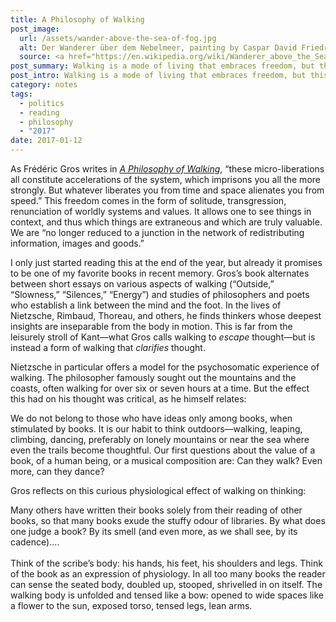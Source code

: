 ```yaml
---
title: A Philosophy of Walking
post_image:
  url: /assets/wander-above-the-sea-of-fog.jpg
  alt: Der Wanderer über dem Nebelmeer, painting by Caspar David Friedrich (1818).
  source: <a href="https://en.wikipedia.org/wiki/Wanderer_above_the_Sea_of_Fog#/media/File:Caspar_David_Friedrich_-_Wanderer_above_the_sea_of_fog.jpg" target="_blank">Wikimedia Commons</a>
post_summary: Walking is a mode of living that embraces freedom, but this freedom is of a vastly different sort than that offered by the plethora of choices and dependencies that entangle us in the web of our consumerist lives.
post_intro: Walking is a mode of living that embraces freedom, but this freedom is of a vastly different sort than that offered by the plethora of choices and dependencies that entangle us in the web of our consumerist lives.
category: notes
tags:
  - politics
  - reading
  - philosophy
  - "2017"
date: 2017-01-12
---
```


As Frédéric Gros writes in <a href="https://www.versobooks.com/books/1865-a-philosophy-of-walking" target="_blank"><em>A Philosophy of Walking</em></a>, “these micro-liberations all constitute accelerations of the system, which imprisons you all the more strongly. But whatever liberates you from time and space alienates you from speed.” This freedom comes in the form of solitude, transgression, renunciation of worldly systems and values. It allows one to see things in context, and thus which things are extraneous and which are truly valuable. We are “no longer reduced to a junction in the network of redistributing information, images and goods.”

I only just started reading this at the end of the year, but already it promises to be one of my favorite books in recent memory. Gros’s book alternates between short essays on various aspects of walking (“Outside,” “Slowness,” “Silences,” “Energy”) and studies of philosophers and poets who establish a link between the mind and the foot. In the lives of Nietzsche, Rimbaud, Thoreau, and others, he finds thinkers whose deepest insights are inseparable from the body in motion. This is far from the leisurely stroll of Kant—what Gros calls walking to _escape_ thought—but is instead a form of walking that _clarifies_ thought.

Nietzsche in particular offers a model for the psychosomatic experience of walking. The philosopher famously sought out the mountains and the coasts, often walking for over six or seven hours at a time. But the effect this had on his thought was critical, as he himself relates:

<div class="blockquote">We do not belong to those who have ideas only among books, when stimulated by books. It is our habit to think outdoors—walking, leaping, climbing, dancing, preferably on lonely mountains or near the sea where even the trails become thoughtful. Our first questions about the value of a book, of a human being, or a musical composition are: Can they walk? Even more, can they dance?</div>

Gros reflects on this curious physiological effect of walking on thinking:

<div class="blockquote">Many others have written their books solely from their reading of other books, so that many books exude the stuffy odour of libraries. By what does one judge a book? By its smell (and even more, as we shall see, by its cadence).…
<br><br>
Think of the scribe’s body: his hands, his feet, his shoulders and legs. Think of the book as an expression of physiology. In all too many books the reader can sense the seated body, doubled up, stooped, shrivelled in on itself. The walking body is unfolded and tensed like a bow: opened to wide spaces like a flower to the sun, exposed torso, tensed legs, lean arms.</div>
